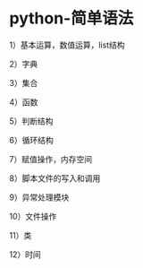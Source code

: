 # python-简单语法

1）基本运算，数值运算，list结构 

2）字典

3）集合

4）函数

5）判断结构

6）循环结构

7）赋值操作，内存空间

8）脚本文件的写入和调用

9）异常处理模块

10）文件操作

11）类

12）时间
